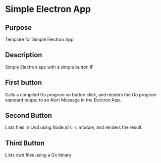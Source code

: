 # Simple Electron App

## Purpose

Template for Simple Electron App

## Description

Simple Electron app with a simple button IF 

## First button

Calls a compiled Go program on button click, and renders the
Go program standard output to an Alert Message in the Electron App.

## Second Button

Lists files in cwd using Node.js's `fs` module, and renders the result.

## Third Button

Lists cwd files using a Go binary

